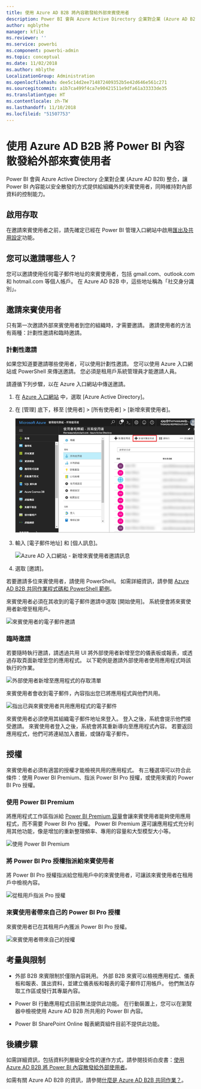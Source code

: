 ```yaml
---
title: 使用 Azure AD B2B 將內容散發給外部來賓使用者
description: Power BI 會與 Azure Active Directory 企業對企業 (Azure AD B2B) 整合，以便能夠安全地將 Power BI 內容散發給組織外部的來賓使用者。
author: mgblythe
manager: kfile
ms.reviewer: ''
ms.service: powerbi
ms.component: powerbi-admin
ms.topic: conceptual
ms.date: 11/02/2018
ms.author: mblythe
LocalizationGroup: Administration
ms.openlocfilehash: dee5c14d2ee714872409352b5e42d646e561c271
ms.sourcegitcommit: a1b7ca499f4ca7e90421511e9dfa61a33333de35
ms.translationtype: HT
ms.contentlocale: zh-TW
ms.lasthandoff: 11/10/2018
ms.locfileid: "51507753"
---
```

# <a name="distribute-power-bi-content-to-external-guest-users-with-azure-ad-b2b"></a>使用 Azure AD B2B 將 Power BI 內容散發給外部來賓使用者

Power BI 會與 Azure Active Directory 企業對企業 (Azure AD B2B) 整合，讓 Power BI 內容能以安全散發的方式提供給組織外的來賓使用者，同時維持對內部資料的控制能力。

## <a name="enable-access"></a>啟用存取

在邀請來賓使用者之前，請先確定已經在 Power BI 管理入口網站中啟用[匯出及共用設定](service-admin-portal.md#export-and-sharing-settings)功能。

## <a name="who-can-you-invite"></a>您可以邀請哪些人？

您可以邀請使用任何電子郵件地址的來賓使用者，包括 gmail.com、outlook.com 和 hotmail.com 等個人帳戶。 在 Azure AD B2B 中，這些地址稱為「社交身分識別」。

## <a name="invite-guest-users"></a>邀請來賓使用者

只有第一次邀請外部來賓使用者到您的組織時，才需要邀請。 邀請使用者的方法有兩種：計劃性邀請和臨時邀請。

### <a name="planned-invites"></a>計劃性邀請

如果您知道要邀請哪些使用者，可以使用計劃性邀請。 您可以使用 Azure 入口網站或 PowerShell 來傳送邀請。 您必須是租用戶系統管理員才能邀請人員。

請遵循下列步驟，以在 Azure 入口網站中傳送邀請。

1. 在 [Azure 入口網站](https://portal.azure.com) 中，選取 [Azure Active Directory]。

1. 在 [管理] 底下，移至 [使用者] > [所有使用者] > [新增來賓使用者]。

    ![Azure AD 入口網站 - 新增來賓使用者](media/service-admin-azure-ad-b2b/azuread-portal-new-guest-user.png)

1. 輸入 [電子郵件地址] 和 [個人訊息]。

    ![Azure AD 入口網站 - 新增來賓使用者邀請訊息](media/service-admin-azure-ad-b2b/azuread-portal-invite-message.png)

1. 選取 [邀請]。

若要邀請多位來賓使用者，請使用 PowerShell。 如需詳細資訊，請參閱 [Azure AD B2B 共同作業程式碼和 PowerShell 範例](/azure/active-directory/b2b/code-samples/)。

來賓使用者必須在其收到的電子郵件邀請中選取 [開始使用]。 系統便會將來賓使用者新增至租用戶。

![來賓使用者的電子郵件邀請](media/service-admin-azure-ad-b2b/guest-user-invite-email.png)

### <a name="ad-hoc-invites"></a>臨時邀請

若要隨時執行邀請，請透過共用 UI 將外部使用者新增至您的儀表板或報表，或透過存取頁面新增至您的應用程式。 以下範例是邀請外部使用者使用應用程式時該執行的作業。

![外部使用者新增至應用程式的存取清單](media/service-admin-azure-ad-b2b/power-bi-app-access.png)

來賓使用者會收到電子郵件，內容指出您已將應用程式與他們共用。

![指出已與來賓使用者共用應用程式的電子郵件](media/service-admin-azure-ad-b2b/guest-user-invite-email2.png)

來賓使用者必須使用其組織電子郵件地址來登入。 登入之後，系統會提示他們接受邀請。 來賓使用者登入之後，系統會將其重新導向至應用程式內容。 若要返回應用程式，他們可將連結加入書籤，或儲存電子郵件。

## <a name="licensing"></a>授權

來賓使用者必須有適當的授權才能檢視共用的應用程式。 有三種選項可以符合此條件：使用 Power BI Premium、指派 Power BI Pro 授權，或使用來賓的 Power BI Pro 授權。

### <a name="use-power-bi-premium"></a>使用 Power BI Premium

將應用程式工作區指派給 [Power BI Premium 容量](service-premium.md)會讓來賓使用者能夠使用應用程式，而不需要 Power BI Pro 授權。 Power BI Premium 還可讓應用程式充分利用其他功能，像是增加的重新整理頻率、專用的容量和大型模型大小等。

![使用 Power BI Premium](media/service-admin-azure-ad-b2b/license-approach1.png)

### <a name="assign-a-power-bi-pro-license-to-guest-user"></a>將 Power BI Pro 授權指派給來賓使用者

將 Power BI Pro 授權指派給您租用戶中的來賓使用者，可讓該來賓使用者在租用戶中檢視內容。

![從租用戶指派 Pro 授權](media/service-admin-azure-ad-b2b/license-approach2.png)

### <a name="guest-user-brings-their-own-power-bi-pro-license"></a>來賓使用者帶來自己的 Power BI Pro 授權

來賓使用者已在其租用戶內獲派 Power BI Pro 授權。

![來賓使用者帶來自己的授權](media/service-admin-azure-ad-b2b/license-approach3.png)

## <a name="considerations-and-limitations"></a>考量與限制

* 外部 B2B 來賓限制於僅限內容耗用。 外部 B2B 來賓可以檢視應用程式、儀表板和報表、匯出資料，並建立儀表板和報表的電子郵件訂用帳戶。 他們無法存取工作區或發行其專屬內容。

* Power BI 行動應用程式目前無法提供此功能。 在行動裝置上，您可以在瀏覽器中檢視使用 Azure AD B2B 所共用的 Power BI 內容。

* Power BI SharePoint Online 報表網頁組件目前不提供此功能。

## <a name="next-steps"></a>後續步驟

如需詳細資訊，包括資料列層級安全性的運作方式，請參閱技術白皮書：[使用 Azure AD B2B 將 Power BI 內容散發給外部使用者](https://aka.ms/powerbi-b2b-whitepaper)。

如需有關 Azure AD B2B 的資訊，請參閱[什麼是 Azure AD B2B 共同作業？](/azure/active-directory/active-directory-b2b-what-is-azure-ad-b2b/)。
